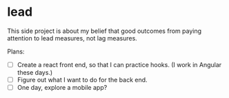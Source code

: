 # lead

This side project is about my belief that good outcomes from paying attention to lead measures, not lag measures.

Plans:

- [ ] Create a react front end, so that I can practice hooks. (I work in Angular these days.)
- [ ] Figure out what I want to do for the back end.
- [ ] One day, explore a mobile app?
